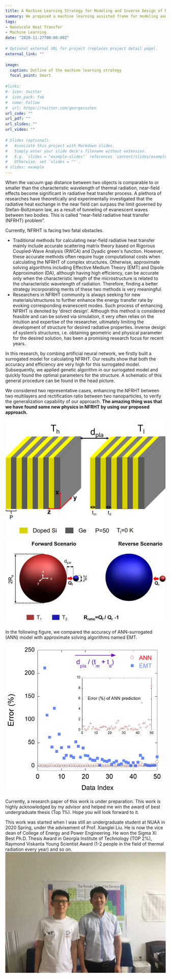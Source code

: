 ```yaml
---
title: A Machine Learning Strategy for Modeling and Inverse Design of Near-Field Radiative Heat Transfer
summary: We proposed a machine learning assisted frame for modeling and inverse design of problems in near-field radiative heat transfer.
tags:
- Nanoscale Heat Transfer
- Machine Learning
date: "2020-11-27T00:00:00Z"

# Optional external URL for project (replaces project detail page).
external_link: ""

image:
  caption: Outline of the machine learning strategy
  focal_point: Smart

#links:
#- icon: twitter
#  icon_pack: fab
#  name: Follow
#  url: https://twitter.com/georgecushen
url_code: ""
url_pdf: ""
url_slides: ""
url_video: ""

# Slides (optional).
#   Associate this project with Markdown slides.
#   Simply enter your slide deck's filename without extension.
#   E.g. `slides = "example-slides"` references `content/slides/example-slides.md`.
#   Otherwise, set `slides = ""`.
# slides: example
---
```


When the vacuum gap distance between two objects is comparable to or smaller than the characteristic wavelength of thermal radiation, near-field effects become significant in radiative heat transfer process. A plethora of researches have theoretically and experimentally investigated that the radiative heat exchange in the near field can surpass the limit governed by Stefan-Boltzmann law, as a result of tunneling of evanescent waves between two bodies. This is called “near-field radiative heat transfer (NFRHT) problem”.

Currently, NFRHT is facing two fatal obstacles. 

- Traditional methods for calculating near-field radiative heat transfer mainly include accurate scattering matrix theory based on Rigorous Coupled-Wave Analysis (RWCA) and Dyadic green's function. However, these accurate methods often require huge computational costs when calculating the NFRHT of complex structures. Otherwise, approximate solving algorithms including Effective Medium Theory (EMT) and Dipole Approximation (DA), although having high efficiency, can be accurate only when the characteristic length of the microstructure is related to the characteristic wavelength of radiation. Therefore, finding a better strategy incorporating merits of these two methods is very meaningful.
- Researchers in NFRHT community is always seeking for new materials/structures to further enhance the energy transfer rate by evoking corresponding evanescent modes. Such process of enhancing NFRHT is denoted by ‘direct design’. Although this method is considered feasible and can be solved via simulation, it very often relies on the intuition and expertise of the researcher, ultimately limiting the development of structure for desired radiative properties. Inverse design of system’s structures, i.e. obtaining geometric and physical parameter for the desired solution, has been a promising research focus for recent years.

In this research, by combing artificial neural network, we firstly built a surrogated model for calculating NFRHT. Our results show that both the accuracy and efficiency are very high for this surrogated model. Subsequently, we applied genetic algorithm in our surrogated model and quickly found the optimal parameters for the structure. A schematic of this general procedure can be found in the head picture. 

We considered two representative cases, enhancing the NFRHT between two multilayers and rectification ratio between two nanoparticles, to verify the generalization capability of our approach. __The amazing thing was that we have found some new physics in NFRHT by using our proposed approach.__

<img src="./photo/2.jpg" alt="2" style="zoom:50%;" />

<img src="./photo/4.jpg" alt="4" style="zoom:50%;" />

In the following figure, we compared the accuracy of ANN-surrogated (ANN) model with approximate solving algorithms named EMT. 

<img src="./photo/1.jpg" alt="1" style="zoom:50%;" />

Currently, a research paper of this work is under preparation. This work is highly acknowledged by my advisor and helped me win the award of best undergraduate thesis (Top 1%). Hope you will look forward to it.

This work was started when I was still an undergraduate student at NUAA in 2020 Spring, under the advisement of Prof. Xianglei Liu. He is now the vice dean of College of Energy and Power Engineering. He won the Sigma Xi Best Ph.D. Thesis Award in Georgia Institute of Technology (TOP 2%),  Raymond Viskanta Young Scientist Award (1-2 people in the field of thermal radiation every year) and so on.<img src="./photo/7.jpg" alt="7" style="zoom:50%;" />
